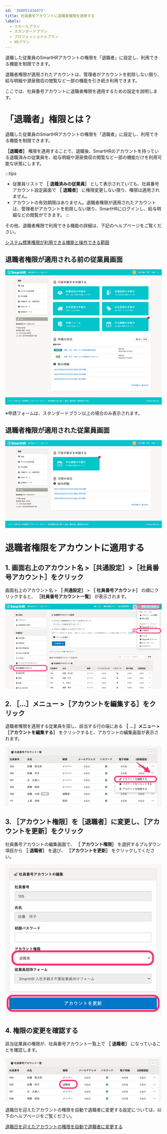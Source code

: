 ```yaml
---
id: '360051434473'
title: 社員番号アカウントに退職者権限を適用する
labels:
  - スモールプラン
  - スタンダードプラン
  - プロフェッショナルプラン
  - ¥0プラン
---
```

退職した従業員のSmartHRアカウントの権限を「退職者」に設定し、利用できる機能を制限できます。

退職者権限が適用されたアカウントは、管理者がアカウントを削除しない限り、給与明細や源泉徴収の閲覧など一部の機能を引き続き利用できます。

ここでは、社員番号アカウントに退職者権限を適用するための設定を説明します。

# 「退職者」権限とは？

退職した従業員のSmartHRアカウントの権限を「退職者」に設定し、利用できる機能を制限できます。

 **［退職者］** 権限を適用することで、退職後、SmartHRのアカウントを持っている退職済みの従業員を、給与明細や源泉徴収の閲覧など一部の機能だけを利用可能な状態にします。

:::tips
- 従業員リストで **［**  **退職済みの従業員］** として表示されていても、社員番号アカウント設定画面で  **［**  **退職者］** に権限変更しない限り、権限は適用されません。
- アカウントの有効期限はありません。退職者権限が適用されたアカウントは、管理者がアカウントを削除しない限り、SmartHRにログインし、給与明細などの閲覧ができます。
:::

その他、退職者権限で利用できる機能の詳細は、下記のヘルプページをご覧ください。

[システム標準権限が利用できる機能と操作できる範囲](https://knowledge.smarthr.jp/hc/ja/articles/360026266513)

## 退職者権限が適用される前の従業員画面

![](./CD428C87-D1D8-434E-A02B-27A1D3EF7256.png)

※申請フォームは、スタンダードプラン以上の場合のみ表示されます。

## 退職者権限が適用された従業員画面

![](./4D290A25-DAAF-462C-A74B-55125322098A.png)

# 退職者権限をアカウントに適用する

## 1\. 画面右上のアカウント名 >［共通設定］>［社員番号アカウント］をクリック

画面右上のアカウント名 > **［**  **共通設定］** \> **［**  **社員番号アカウント］** の順にクリックすると、 **［社員番号アカウント一覧］** が表示されます。

![](./__________2021-05-21_15_38_19.png)

## 2\. ［…］メニュー >［アカウントを編集する］をクリック

退職者権限を適用する従業員を探し、該当する行の端にある **［**  **...］メニュー >［アカウントを編集する］** をクリックすると、アカウントの編集画面が表示されます。

![](./__________2021-05-21_15_37_03.png)

## 3\. ［アカウント権限］を［退職者］に変更し、［アカウントを更新］をクリック

社員番号アカウントの編集画面で、 **［**  **アカウント権限］** を選択するプルダウン項目から **［**  **退職者］** を選び、  **［アカウントを更新］** をクリックしてください。

![](./__________2021-05-21_15_27_06.png)

## 4\. 権限の変更を確認する

該当従業員の権限が、社員番号アカウント一覧上で **［**  **退職者］** になっていることを確認します。

![](./__________2021-05-21_15_52_04.png)

退職日を迎えたアカウントの権限を自動で退職者に変更する設定については、以下のヘルプページをご覧ください。

[退職日を迎えたアカウントの権限を自動で退職者に変更する](https://knowledge.smarthr.jp/hc/ja/articles/360051420433)
